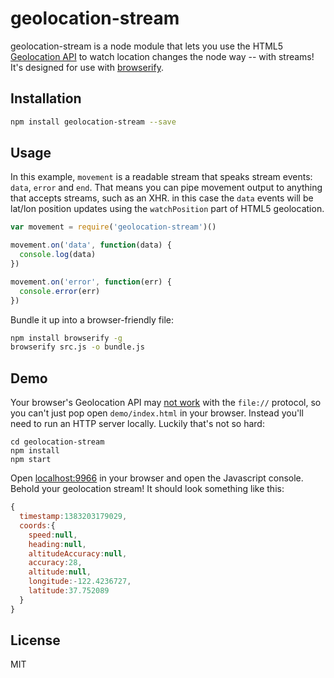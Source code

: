 # geolocation-stream

geolocation-stream is a node module that lets you use the HTML5
[Geolocation API](https://developer.mozilla.org/en/Using_geolocation) to watch
location changes the node way -- with streams! It's designed for use with
[browserify](http://blakeembrey.com/articles/introduction-to-browserify/).

## Installation

```sh
npm install geolocation-stream --save
```

## Usage

In this example, `movement` is a readable stream that speaks stream events: `data`, `error` and `end`. That means you can pipe movement output to anything that accepts streams, such as an XHR. in this case the `data` events will be lat/lon position updates using the `watchPosition` part of HTML5 geolocation.

```js
var movement = require('geolocation-stream')()

movement.on('data', function(data) {
  console.log(data)
})

movement.on('error', function(err) {
  console.error(err)
})
```

Bundle it up into a browser-friendly file:

```sh
npm install browserify -g
browserify src.js -o bundle.js
```

## Demo

Your browser's Geolocation API may [not work](http://stackoverflow.com/a/5431823/95670)
with the `file://` protocol, so you can't just pop open `demo/index.html` in your browser.
Instead you'll need to run an HTTP server locally. Luckily that's not so hard:

```
cd geolocation-stream
npm install
npm start
```

Open [localhost:9966](http://localhost:9966) in your browser and open the Javascript console. Behold
your geolocation stream! It should look something like this:

```js
{
  timestamp:1383203179029,
  coords:{
    speed:null,
    heading:null,
    altitudeAccuracy:null,
    accuracy:28,
    altitude:null,
    longitude:-122.4236727,
    latitude:37.752089
  }
}
```

## License

MIT